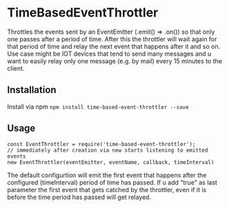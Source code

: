 # TimeBasedEventThrottler

Throttles the events sent by an EventEmitter (.emit() => .on()) so that only one passes after a period of time. After this
the throttler will wait again for that period of time and relay the next event that happens after it and so on.
Use case might be IOT devices that tend to send many messages and u want to easily relay only one message (e.g. by mail) 
every 15 minutes to the client.

## Installation

Install via npm
`npm install time-based-event-throttler --save`

## Usage

```
const EventThrottler = require('time-based-event-throttler');
// immediately after creation via new starts listening to emitted events
new EventThrottler(eventEmitter, eventName, callback, timeInterval)
```
The default configurtion will emit the first event that happens after the configured (timeInterval) period
of time has passed. If u add "true" as last parameter the first event that gets catched by the throttler, 
even if it is before the time period has passed will get relayed.